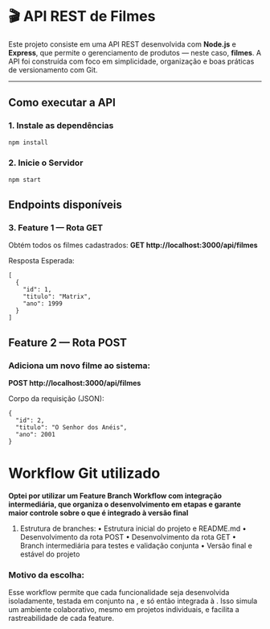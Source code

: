 # 🎬 API REST de Filmes

Este projeto consiste em uma API REST desenvolvida com **Node.js** e **Express**, que permite o gerenciamento de produtos — neste caso, **filmes**. A API foi construída com foco em simplicidade, organização e boas práticas de versionamento com Git.

---

## Como executar a API

### 1. Instale as dependências

```bash
npm install
```

### 2. Inicie o Servidor

```bash
npm start
```

## Endpoints disponíveis
### 3. Feature 1 — Rota GET
Obtém todos os filmes cadastrados:
**GET http://localhost:3000/api/filmes**

Resposta Esperada:
```
[
  {
    "id": 1,
    "titulo": "Matrix",
    "ano": 1999
  }
]
```

## Feature 2 — Rota POST
### Adiciona um novo filme ao sistema:
**POST http://localhost:3000/api/filmes**

Corpo da requisição (JSON):
```
{
  "id": 2,
  "titulo": "O Senhor dos Anéis",
  "ano": 2001
}
```



# Workflow Git utilizado
**Optei por utilizar um Feature Branch Workflow com integração intermediária, que organiza o desenvolvimento em etapas e garante maior controle sobre o que é integrado à versão final**

1. Estrutura de branches:
• Estrutura inicial do projeto e README.md
• Desenvolvimento da rota POST
• Desenvolvimento da rota GET
• Branch intermediária para testes e validação conjunta
• Versão final e estável do projeto

### Motivo da escolha:
Esse workflow permite que cada funcionalidade seja desenvolvida isoladamente, testada em conjunto na , e só então integrada à . Isso simula um ambiente colaborativo, mesmo em projetos individuais, e facilita a rastreabilidade de cada feature.



